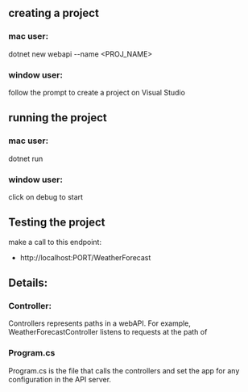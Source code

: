 ## creating a project
### mac user:
dotnet new webapi --name <PROJ_NAME>
### window user:
follow the prompt to create a project on Visual Studio

## running the project
### mac user:
dotnet run 
### window user:
click on debug to start

## Testing the project
make a call to this endpoint: 
- http://localhost:PORT/WeatherForecast

## Details:
### Controller:
Controllers represents paths in a webAPI. For example, WeatherForecastController listens to requests at the path of <WeatherForecast>
### Program.cs
Program.cs is the file that calls the controllers and set the app for any configuration in the API server. 
